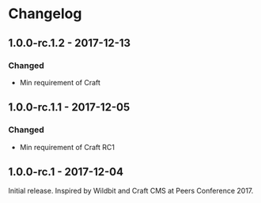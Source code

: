 Changelog
=========
## 1.0.0-rc.1.2 - 2017-12-13
### Changed
- Min requirement of Craft

## 1.0.0-rc.1.1 - 2017-12-05
### Changed
- Min requirement of Craft RC1

## 1.0.0-rc.1 - 2017-12-04
Initial release.  Inspired by Wildbit and Craft CMS at Peers Conference 2017.